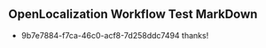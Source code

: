 ## OpenLocalization Workflow Test MarkDown
* 9b7e7884-f7ca-46c0-acf8-7d258ddc7494 thanks!

<!--HONumber=Jul16_HO3-->


